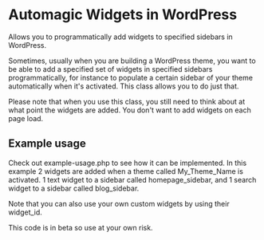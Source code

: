 Automagic Widgets in WordPress
==============================

Allows you to programmatically add widgets to specified sidebars in WordPress.

Sometimes, usually when you are building a WordPress theme, you want to be able to add a specified set of widgets in specified sidebars programmatically, for instance to populate a certain sidebar of your theme automatically when it's activated. This class allows you to do just that.

Please note that when you use this class, you still need to think about at what point the widgets are added. You don't want to add widgets on each page load.

## Example usage
Check out example-usage.php to see how it can be implemented. In this example 2 widgets are added  when a theme called My_Theme_Name is activated. 1 text widget to a sidebar called homepage_sidebar, and 1 search widget to a sidebar called blog_sidebar.

Note that you can also use your own custom widgets by using their widget_id.

This code is in beta so use at your own risk.
